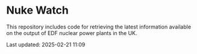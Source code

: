 # Nuke Watch

This repository includes code for retrieving the latest information available on the output of EDF nuclear power plants in the UK.

Last updated: 2025-02-21 11:09